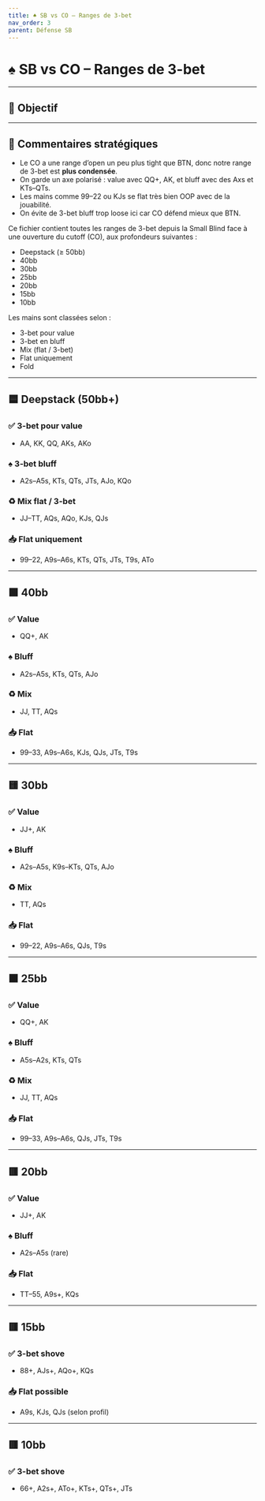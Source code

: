 ```yaml
---
title: ♠️ SB vs CO – Ranges de 3-bet
nav_order: 3
parent: Défense SB
---
```


# ♠️ SB vs CO – Ranges de 3-bet

---

## 🎯 Objectif
---

## 🧠 Commentaires stratégiques

- Le CO a une range d’open un peu plus tight que BTN, donc notre range de 3-bet est **plus condensée**.
- On garde un axe polarisé : value avec QQ+, AK, et bluff avec des Axs et KTs–QTs.
- Les mains comme 99–22 ou KJs se flat très bien OOP avec de la jouabilité.
- On évite de 3-bet bluff trop loose ici car CO défend mieux que BTN.


Ce fichier contient toutes les ranges de 3-bet depuis la Small Blind face à une ouverture du cutoff (CO), aux profondeurs suivantes :

- Deepstack (≥ 50bb)
- 40bb
- 30bb
- 25bb
- 20bb
- 15bb
- 10bb

Les mains sont classées selon :
- 3-bet pour value
- 3-bet en bluff
- Mix (flat / 3-bet)
- Flat uniquement
- Fold

---

## 🟦 Deepstack (50bb+)

### ✅ 3-bet pour value
- AA, KK, QQ, AKs, AKo

### ♠️ 3-bet bluff
- A2s–A5s, KTs, QTs, JTs, AJo, KQo

### ♻️ Mix flat / 3-bet
- JJ–TT, AQs, AQo, KJs, QJs

### 📥 Flat uniquement
- 99–22, A9s–A6s, KTs, QTs, JTs, T9s, ATo

---

## 🟩 40bb

### ✅ Value
- QQ+, AK

### ♠️ Bluff
- A2s–A5s, KTs, QTs, AJo

### ♻️ Mix
- JJ, TT, AQs

### 📥 Flat
- 99–33, A9s–A6s, KJs, QJs, JTs, T9s

---

## 🟨 30bb

### ✅ Value
- JJ+, AK

### ♠️ Bluff
- A2s–A5s, K9s–KTs, QTs, AJo

### ♻️ Mix
- TT, AQs

### 📥 Flat
- 99–22, A9s–A6s, QJs, T9s

---

## 🟧 25bb

### ✅ Value
- QQ+, AK

### ♠️ Bluff
- A5s–A2s, KTs, QTs

### ♻️ Mix
- JJ, TT, AQs

### 📥 Flat
- 99–33, A9s–A6s, QJs, JTs, T9s

---

## 🟥 20bb

### ✅ Value
- JJ+, AK

### ♠️ Bluff
- A2s–A5s (rare)

### 📥 Flat
- TT–55, A9s+, KQs

---

## 🟥 15bb

### ✅ 3-bet shove
- 88+, AJs+, AQo+, KQs

### 📥 Flat possible
- A9s, KJs, QJs (selon profil)

---

## 🟥 10bb

### ✅ 3-bet shove
- 66+, A2s+, ATo+, KTs+, QTs+, JTs
